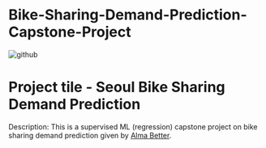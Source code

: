 # Bike-Sharing-Demand-Prediction-Capstone-Project
![github](https://github.com/anasmalik081/Bike-Sharing-Demand-Prediction-Capstone-Project/assets/84465546/4fe4936d-6f41-406c-ad75-424df80d440b)

# Project tile - Seoul Bike Sharing Demand Prediction
Description:
This is a supervised ML (regression) capstone project on bike sharing demand prediction given by [Alma Better](https://www.almabetter.com/).
